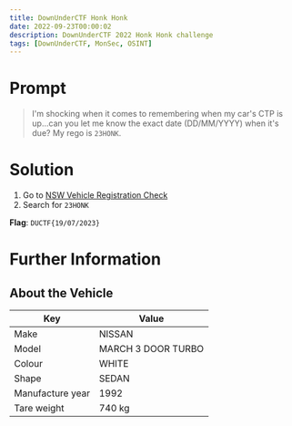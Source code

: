 ```yaml
---
title: DownUnderCTF Honk Honk
date: 2022-09-23T00:00:02
description: DownUnderCTF 2022 Honk Honk challenge
tags: [DownUnderCTF, MonSec, OSINT]
---
```

# Prompt
> I'm shocking when it comes to remembering when my car's CTP is up...can you let me know the exact date (DD/MM/YYYY) when it's due? My rego is `23HONK`.

# Solution
1. Go to [NSW Vehicle Registration Check](https://free-rego-check.service.nsw.gov.au/)
1. Search for `23HONK`

**Flag**: `DUCTF{19/07/2023}`

# Further Information
## About the Vehicle
Key | Value
---|---
Make | NISSAN
Model | MARCH 3 DOOR TURBO
Colour | WHITE
Shape | SEDAN
Manufacture year | 1992
Tare weight | 740 kg